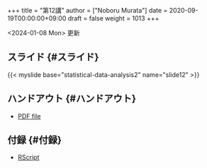 +++
title = "第12講"
author = ["Noboru Murata"]
date = 2020-09-19T00:00:00+09:00
draft = false
weight = 1013
+++

<span class="timestamp-wrapper"><span class="timestamp">&lt;2024-01-08 Mon&gt; </span></span> 更新


## スライド {#スライド}

{{< myslide base="statistical-data-analysis2" name="slide12" >}}


## ハンドアウト {#ハンドアウト}

-   [PDF file](https://noboru-murata.github.io/statistical-data-analysis2/pdfs/slide12.pdf)


## 付録 {#付録}

-   [RScript](https://noboru-murata.github.io/statistical-data-analysis2/code/slide12.R)
